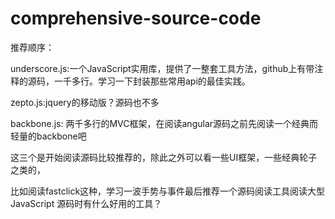 # comprehensive-source-code
推荐顺序：

underscore.js:一个JavaScript实用库，提供了一整套工具方法，github上有带注释的源码，一千多行。学习一下封装那些常用api的最佳实践。

zepto.js:jquery的移动版？源码也不多

backbone.js: 两千多行的MVC框架，在阅读angular源码之前先阅读一个经典而轻量的backbone吧

这三个是开始阅读源码比较推荐的，除此之外可以看一些UI框架，一些经典轮子之类的，

比如阅读fastclick这种，学习一波手势与事件最后推荐一个源码阅读工具阅读大型 JavaScript 源码时有什么好用的工具？ 
